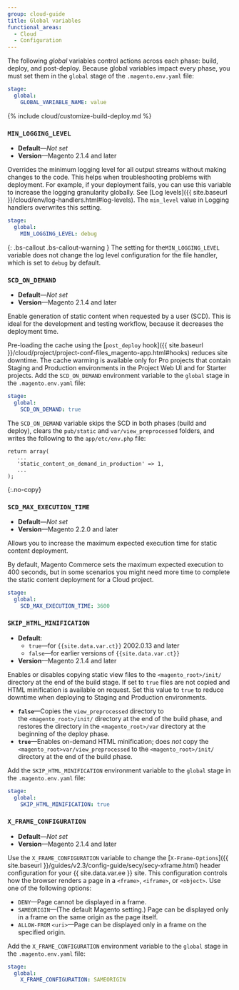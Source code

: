```yaml
---
group: cloud-guide
title: Global variables
functional_areas:
  - Cloud
  - Configuration
---
```


The following _global_ variables control actions across each phase: build, deploy, and post-deploy. Because global variables impact every phase, you must set them in the `global` stage of the `.magento.env.yaml` file:

```yaml
stage:
  global:
    GLOBAL_VARIABLE_NAME: value
```

{% include cloud/customize-build-deploy.md %}

### `MIN_LOGGING_LEVEL`

-  **Default**—_Not set_
-  **Version**—Magento 2.1.4 and later

Overrides the minimum logging level for all output streams without making changes to the code. This helps when troubleshooting problems with deployment. For example, if your deployment fails, you can use this variable to increase the logging granularity globally. See [Log levels]({{ site.baseurl }}/cloud/env/log-handlers.html#log-levels). The `min_level` value in Logging handlers overwrites this setting.

```yaml
stage:
  global:
    MIN_LOGGING_LEVEL: debug
```

{: .bs-callout .bs-callout-warning }
The setting for the`MIN_LOGGING_LEVEL` variable does not change the log level configuration for the file handler, which is set to `debug` by default.

### `SCD_ON_DEMAND`

-  **Default**—_Not set_
-  **Version**—Magento 2.1.4 and later

Enable generation of static content when requested by a user (SCD). This is ideal for the development and testing workflow, because it decreases the deployment time.

Pre-loading the cache using the [`post_deploy` hook]({{ site.baseurl }}/cloud/project/project-conf-files_magento-app.html#hooks) reduces site downtime. The cache warming is available only for Pro projects that contain Staging and Production environments in the Project Web UI and for Starter projects. Add the `SCD_ON_DEMAND` environment variable to the `global` stage in the `.magento.env.yaml` file:

```yaml
stage:
  global:
    SCD_ON_DEMAND: true
```

The `SCD_ON_DEMAND` variable skips the SCD in both phases (build and deploy), clears the `pub/static` and `var/view_preprocessed` folders, and writes the following to the `app/etc/env.php` file:

```php?start_inline=1
return array(
   ...
   'static_content_on_demand_in_production' => 1,
   ...
);
```
{:.no-copy}

### `SCD_MAX_EXECUTION_TIME`

-  **Default**—_Not set_
-  **Version**—Magento 2.2.0 and later

Allows you to increase the maximum expected execution time for static content deployment.

By default, Magento Commerce sets the maximum expected execution to 400 seconds, but in some scenarios you might need more time to complete the static content deployment for a Cloud project.

```yaml
stage:
  global:
    SCD_MAX_EXECUTION_TIME: 3600
```

### `SKIP_HTML_MINIFICATION`

-  **Default**:
   -  `true`—for `{{site.data.var.ct}}` 2002.0.13 and later
   -  `false`—for earlier versions of `{{site.data.var.ct}}`
-  **Version**—Magento 2.1.4 and later

Enables or disables copying static view files to the `<magento_root>/init/` directory at the end of the build stage. If set to `true` files are not copied and HTML minification is available on request. Set this value to `true` to reduce downtime when deploying to Staging and Production environments.

-  **`false`**—Copies the `view_preprocessed` directory to the `<magento_root>/init/` directory at the end of the build phase, and restores the directory in the `<magento_root>/var` directory at the beginning of the deploy phase.
-  **`true`**—Enables on-demand HTML minification; does *not* copy the `<magento_root>var/view_preprocessed` to the `<magento_root>/init/` directory at the end of the build phase.

Add the `SKIP_HTML_MINIFICATION` environment variable to the `global` stage in the `.magento.env.yaml` file:

```yaml
stage:
  global:
    SKIP_HTML_MINIFICATION: true
```

### `X_FRAME_CONFIGURATION`

-  **Default**—_Not set_
-  **Version**—Magento 2.1.4 and later

Use the `X_FRAME_CONFIGURATION` variable to change the [`X-Frame-Options`]({{ site.baseurl }}/guides/v2.3/config-guide/secy/secy-xframe.html) header configuration for your {{ site.data.var.ee }} site. This configuration controls how the browser renders a page in a `<frame>`, `<iframe>`, or `<object>`. Use one of the following options:

-  `DENY`—Page cannot be displayed in a frame.
-  `SAMEORIGIN`—(The default Magento setting.) Page can be displayed only in a frame on the same origin as the page itself.
-  `ALLOW-FROM` `<uri>`—Page can be displayed only in a frame on the specified origin.

Add the `X_FRAME_CONFIGURATION` environment variable to the `global` stage in the `.magento.env.yaml` file:

```yaml
stage:
  global:
    X_FRAME_CONFIGURATION: SAMEORIGIN
```
